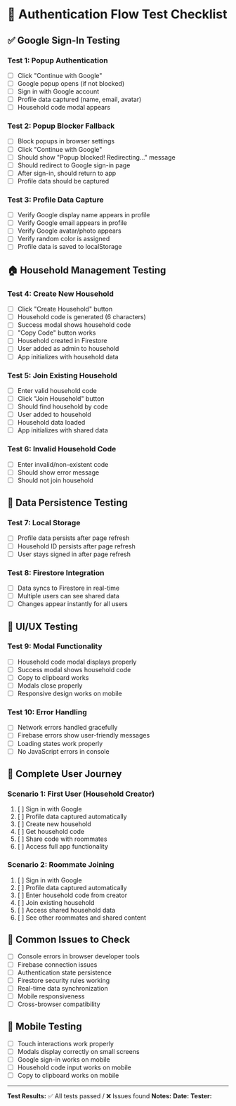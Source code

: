 # 🔐 Authentication Flow Test Checklist

## ✅ **Google Sign-In Testing**

### **Test 1: Popup Authentication**
- [ ] Click "Continue with Google"
- [ ] Google popup opens (if not blocked)
- [ ] Sign in with Google account
- [ ] Profile data captured (name, email, avatar)
- [ ] Household code modal appears

### **Test 2: Popup Blocker Fallback**
- [ ] Block popups in browser settings
- [ ] Click "Continue with Google"
- [ ] Should show "Popup blocked! Redirecting..." message
- [ ] Should redirect to Google sign-in page
- [ ] After sign-in, should return to app
- [ ] Profile data should be captured

### **Test 3: Profile Data Capture**
- [ ] Verify Google display name appears in profile
- [ ] Verify Google email appears in profile
- [ ] Verify Google avatar/photo appears
- [ ] Verify random color is assigned
- [ ] Profile data is saved to localStorage

## 🏠 **Household Management Testing**

### **Test 4: Create New Household**
- [ ] Click "Create Household" button
- [ ] Household code is generated (6 characters)
- [ ] Success modal shows household code
- [ ] "Copy Code" button works
- [ ] Household created in Firestore
- [ ] User added as admin to household
- [ ] App initializes with household data

### **Test 5: Join Existing Household**
- [ ] Enter valid household code
- [ ] Click "Join Household" button
- [ ] Should find household by code
- [ ] User added to household
- [ ] Household data loaded
- [ ] App initializes with shared data

### **Test 6: Invalid Household Code**
- [ ] Enter invalid/non-existent code
- [ ] Should show error message
- [ ] Should not join household

## 🔄 **Data Persistence Testing**

### **Test 7: Local Storage**
- [ ] Profile data persists after page refresh
- [ ] Household ID persists after page refresh
- [ ] User stays signed in after page refresh

### **Test 8: Firestore Integration**
- [ ] Data syncs to Firestore in real-time
- [ ] Multiple users can see shared data
- [ ] Changes appear instantly for all users

## 🎨 **UI/UX Testing**

### **Test 9: Modal Functionality**
- [ ] Household code modal displays properly
- [ ] Success modal shows household code
- [ ] Copy to clipboard works
- [ ] Modals close properly
- [ ] Responsive design works on mobile

### **Test 10: Error Handling**
- [ ] Network errors handled gracefully
- [ ] Firebase errors show user-friendly messages
- [ ] Loading states work properly
- [ ] No JavaScript errors in console

## 🚀 **Complete User Journey**

### **Scenario 1: First User (Household Creator)**
1. [ ] Sign in with Google
2. [ ] Profile data captured automatically
3. [ ] Create new household
4. [ ] Get household code
5. [ ] Share code with roommates
6. [ ] Access full app functionality

### **Scenario 2: Roommate Joining**
1. [ ] Sign in with Google
2. [ ] Profile data captured automatically
3. [ ] Enter household code from creator
4. [ ] Join existing household
5. [ ] Access shared household data
6. [ ] See other roommates and shared content

## 🐛 **Common Issues to Check**

- [ ] Console errors in browser developer tools
- [ ] Firebase connection issues
- [ ] Authentication state persistence
- [ ] Firestore security rules working
- [ ] Real-time data synchronization
- [ ] Mobile responsiveness
- [ ] Cross-browser compatibility

## 📱 **Mobile Testing**
- [ ] Touch interactions work properly
- [ ] Modals display correctly on small screens
- [ ] Google sign-in works on mobile
- [ ] Household code input works on mobile
- [ ] Copy to clipboard works on mobile

---

**Test Results:** ✅ All tests passed / ❌ Issues found
**Notes:** 
**Date:** 
**Tester:** 
